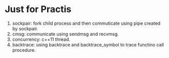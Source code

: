 # Just for Practis
1. sockpair: fork child process and then commuticate using pipe created by sockpair.
2. cmsg: communicate using sendmsg and recvmsg.
3. concurrency: c++11 thread.
4. backtrace: using backtrace and backtrace_symbol to trace functino call procedure.
